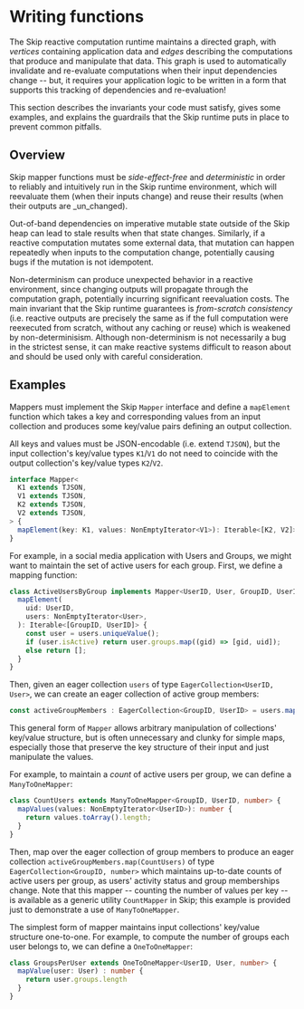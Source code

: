 # Writing functions

The Skip reactive computation runtime maintains a directed graph, with _vertices_ containing application data and _edges_ describing the computations that produce and manipulate that data.
This graph is used to automatically invalidate and re-evaluate computations when their input dependencies change -- but, it requires your application logic to be written in a form that supports this tracking of dependencies and re-evaluation!

This section describes the invariants your code must satisfy, gives some examples, and explains the guardrails that the Skip runtime puts in place to prevent common pitfalls.

## Overview

Skip mapper functions must be _side-effect-free_ and _deterministic_ in order to reliably and intuitively run in the Skip runtime environment, which will reevaluate them (when their inputs change) and reuse their results (when their outputs are _un_changed).

Out-of-band dependencies on imperative mutable state outside of the Skip heap can lead to stale results when that state changes.
Similarly, if a reactive computation mutates some external data, that mutation can happen repeatedly when inputs to the computation change, potentially causing bugs if the mutation is not idempotent.

Non-determinism can produce unexpected behavior in a reactive environment, since changing outputs will propagate through the computation graph, potentially incurring significant reevaluation costs.
The main invariant that the Skip runtime guarantees is _from-scratch consistency_ (i.e. reactive outputs are precisely the same as if the full computation were reexecuted from scratch, without any caching or reuse) which is weakened by non-determinisism.
Although non-determinism is not necessarily a bug in the strictest sense, it can make reactive systems difficult to reason about and should be used only with careful consideration.

## Examples

Mappers must implement the Skip `Mapper` interface and define a `mapElement` function which takes a key and corresponding values from an input collection and produces some key/value pairs defining an output collection.

All keys and values must be JSON-encodable (i.e. extend `TJSON`), but the input collection's key/value types `K1`/`V1` do not need to coincide with the output collection's key/value types `K2`/`V2`.

```typescript
interface Mapper<
  K1 extends TJSON,
  V1 extends TJSON,
  K2 extends TJSON,
  V2 extends TJSON,
> {
  mapElement(key: K1, values: NonEmptyIterator<V1>): Iterable<[K2, V2]>;
}
```

For example, in a social media application with Users and Groups, we might want to maintain the set of active users for each group.
First, we define a mapping function:

```typescript
class ActiveUsersByGroup implements Mapper<UserID, User, GroupID, UserID> {
  mapElement(
    uid: UserID,
    users: NonEmptyIterator<User>,
  ): Iterable<[GroupID, UserID]> {
    const user = users.uniqueValue();
    if (user.isActive) return user.groups.map((gid) => [gid, uid]);
    else return [];
  }
}
```

Then, given an eager collection `users` of type `EagerCollection<UserID, User>`, we can create an eager collection of active group members:

```typescript
const activeGroupMembers : EagerCollection<GroupID, UserID> = users.map(ActiveUsersByGroup);
```

This general form of `Mapper` allows arbitrary manipulation of collections' key/value structure, but is often unnecessary and clunky for simple maps, especially those that preserve the key structure of their input and just manipulate the values.

For example, to maintain a _count_ of active users per group, we can define a `ManyToOneMapper`:

```typescript
class CountUsers extends ManyToOneMapper<GroupID, UserID, number> {
  mapValues(values: NonEmptyIterator<UserID>): number {
    return values.toArray().length;
  }
}
```

Then, map over the eager collection of group members to produce an eager collection `activeGroupMembers.map(CountUsers)` of type `EagerCollection<GroupID, number>` which maintains up-to-date counts of active users per group, as users' activity status and group memberships change.
Note that this mapper -- counting the number of values per key -- is available as a generic utility `CountMapper` in Skip; this example is provided just to demonstrate a use of `ManyToOneMapper`.


The simplest form of mapper maintains input collections' key/value structure one-to-one.
For example, to compute the number of groups each user belongs to, we can define a `OneToOneMapper`:

```typescript
class GroupsPerUser extends OneToOneMapper<UserID, User, number> {
  mapValue(user: User) : number {
    return user.groups.length
  }
}
```
